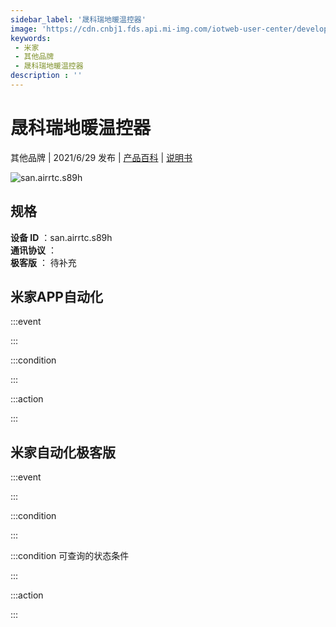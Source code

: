 ```yaml
---
sidebar_label: '晟科瑞地暖温控器'
image: 'https://cdn.cnbj1.fds.api.mi-img.com/iotweb-user-center/developer_1679047902406nnkMupqA.png?GalaxyAccessKeyId=AKVGLQWBOVIRQ3XLEW&Expires=9223372036854775807&Signature=sqxdZ1jmx0Vhi3yq388AQaogE5k='
keywords: 
 - 米家
 - 其他品牌
 - 晟科瑞地暖温控器
description : ''
---
```

# 晟科瑞地暖温控器

其他品牌 | 2021/6/29 发布 | [产品百科](https://home.mi.com/webapp/content/baike/product/index.html?model=san.airrtc.s89h/) | [说明书](https://home.mi.com/views/introduction.html?model=san.airrtc.s89h&region=cn)

![san.airrtc.s89h](https://cdn.cnbj1.fds.api.mi-img.com/iotweb-user-center/developer_1679047902406nnkMupqA.png?GalaxyAccessKeyId=AKVGLQWBOVIRQ3XLEW&Expires=9223372036854775807&Signature=sqxdZ1jmx0Vhi3yq388AQaogE5k=)

## 规格  
> 
**设备 ID** ：san.airrtc.s89h  
**通讯协议** ：  
**极客版**  ： 待补充 


## 米家APP自动化  

:::event  

:::

:::condition  

:::

:::action   

:::

## 米家自动化极客版  

:::event  

:::

:::condition  

:::

:::condition 可查询的状态条件  

:::

:::action  

:::

        
